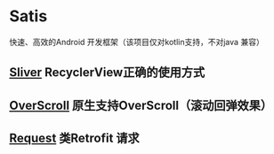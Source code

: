 # Satis
快速、高效的Android 开发框架（该项目仅对kotlin支持，不对java 兼容）

## [Sliver](https://github.com/sunshaobei/Satis/blob/master/sliver/README.md) RecyclerView正确的使用方式

## [OverScroll](https://github.com/sunshaobei/Satis/tree/master/overscroll#readme) 原生支持OverScroll（滚动回弹效果）

## [Request]() 类Retrofit 请求
